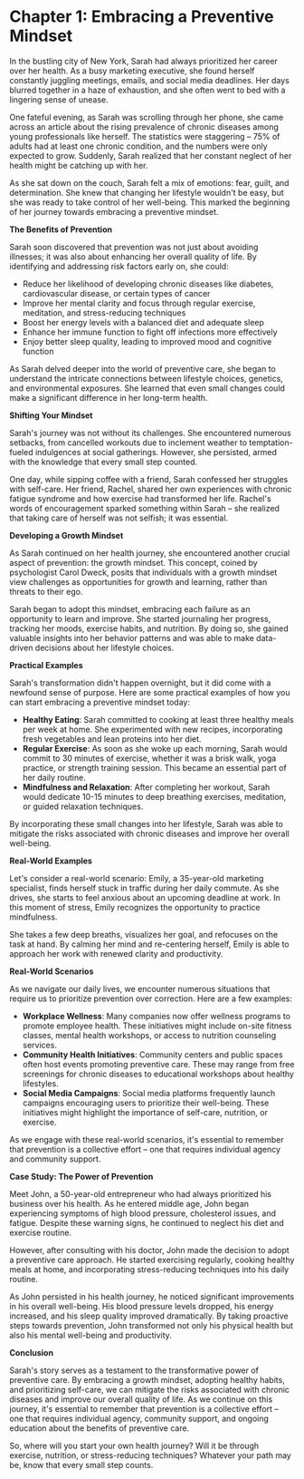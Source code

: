 **Chapter 1: Embracing a Preventive Mindset**
=====================================================

In the bustling city of New York, Sarah had always prioritized her career over her health. As a busy marketing executive, she found herself constantly juggling meetings, emails, and social media deadlines. Her days blurred together in a haze of exhaustion, and she often went to bed with a lingering sense of unease.

One fateful evening, as Sarah was scrolling through her phone, she came across an article about the rising prevalence of chronic diseases among young professionals like herself. The statistics were staggering – 75% of adults had at least one chronic condition, and the numbers were only expected to grow. Suddenly, Sarah realized that her constant neglect of her health might be catching up with her.

As she sat down on the couch, Sarah felt a mix of emotions: fear, guilt, and determination. She knew that changing her lifestyle wouldn't be easy, but she was ready to take control of her well-being. This marked the beginning of her journey towards embracing a preventive mindset.

**The Benefits of Prevention**

Sarah soon discovered that prevention was not just about avoiding illnesses; it was also about enhancing her overall quality of life. By identifying and addressing risk factors early on, she could:

* Reduce her likelihood of developing chronic diseases like diabetes, cardiovascular disease, or certain types of cancer
* Improve her mental clarity and focus through regular exercise, meditation, and stress-reducing techniques
* Boost her energy levels with a balanced diet and adequate sleep
* Enhance her immune function to fight off infections more effectively
* Enjoy better sleep quality, leading to improved mood and cognitive function

As Sarah delved deeper into the world of preventive care, she began to understand the intricate connections between lifestyle choices, genetics, and environmental exposures. She learned that even small changes could make a significant difference in her long-term health.

**Shifting Your Mindset**

Sarah's journey was not without its challenges. She encountered numerous setbacks, from cancelled workouts due to inclement weather to temptation-fueled indulgences at social gatherings. However, she persisted, armed with the knowledge that every small step counted.

One day, while sipping coffee with a friend, Sarah confessed her struggles with self-care. Her friend, Rachel, shared her own experiences with chronic fatigue syndrome and how exercise had transformed her life. Rachel's words of encouragement sparked something within Sarah – she realized that taking care of herself was not selfish; it was essential.

**Developing a Growth Mindset**

As Sarah continued on her health journey, she encountered another crucial aspect of prevention: the growth mindset. This concept, coined by psychologist Carol Dweck, posits that individuals with a growth mindset view challenges as opportunities for growth and learning, rather than threats to their ego.

Sarah began to adopt this mindset, embracing each failure as an opportunity to learn and improve. She started journaling her progress, tracking her moods, exercise habits, and nutrition. By doing so, she gained valuable insights into her behavior patterns and was able to make data-driven decisions about her lifestyle choices.

**Practical Examples**

Sarah's transformation didn't happen overnight, but it did come with a newfound sense of purpose. Here are some practical examples of how you can start embracing a preventive mindset today:

* **Healthy Eating**: Sarah committed to cooking at least three healthy meals per week at home. She experimented with new recipes, incorporating fresh vegetables and lean proteins into her diet.
* **Regular Exercise**: As soon as she woke up each morning, Sarah would commit to 30 minutes of exercise, whether it was a brisk walk, yoga practice, or strength training session. This became an essential part of her daily routine.
* **Mindfulness and Relaxation**: After completing her workout, Sarah would dedicate 10-15 minutes to deep breathing exercises, meditation, or guided relaxation techniques.

By incorporating these small changes into her lifestyle, Sarah was able to mitigate the risks associated with chronic diseases and improve her overall well-being.

**Real-World Examples**

Let's consider a real-world scenario: Emily, a 35-year-old marketing specialist, finds herself stuck in traffic during her daily commute. As she drives, she starts to feel anxious about an upcoming deadline at work. In this moment of stress, Emily recognizes the opportunity to practice mindfulness.

She takes a few deep breaths, visualizes her goal, and refocuses on the task at hand. By calming her mind and re-centering herself, Emily is able to approach her work with renewed clarity and productivity.

**Real-World Scenarios**

As we navigate our daily lives, we encounter numerous situations that require us to prioritize prevention over correction. Here are a few examples:

* **Workplace Wellness**: Many companies now offer wellness programs to promote employee health. These initiatives might include on-site fitness classes, mental health workshops, or access to nutrition counseling services.
* **Community Health Initiatives**: Community centers and public spaces often host events promoting preventive care. These may range from free screenings for chronic diseases to educational workshops about healthy lifestyles.
* **Social Media Campaigns**: Social media platforms frequently launch campaigns encouraging users to prioritize their well-being. These initiatives might highlight the importance of self-care, nutrition, or exercise.

As we engage with these real-world scenarios, it's essential to remember that prevention is a collective effort – one that requires individual agency and community support.

**Case Study: The Power of Prevention**

Meet John, a 50-year-old entrepreneur who had always prioritized his business over his health. As he entered middle age, John began experiencing symptoms of high blood pressure, cholesterol issues, and fatigue. Despite these warning signs, he continued to neglect his diet and exercise routine.

However, after consulting with his doctor, John made the decision to adopt a preventive care approach. He started exercising regularly, cooking healthy meals at home, and incorporating stress-reducing techniques into his daily routine.

As John persisted in his health journey, he noticed significant improvements in his overall well-being. His blood pressure levels dropped, his energy increased, and his sleep quality improved dramatically. By taking proactive steps towards prevention, John transformed not only his physical health but also his mental well-being and productivity.

**Conclusion**

Sarah's story serves as a testament to the transformative power of preventive care. By embracing a growth mindset, adopting healthy habits, and prioritizing self-care, we can mitigate the risks associated with chronic diseases and improve our overall quality of life. As we continue on this journey, it's essential to remember that prevention is a collective effort – one that requires individual agency, community support, and ongoing education about the benefits of preventive care.

So, where will you start your own health journey? Will it be through exercise, nutrition, or stress-reducing techniques? Whatever your path may be, know that every small step counts.

